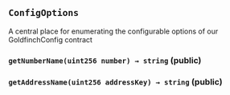 ## `ConfigOptions`

A central place for enumerating the configurable options of our GoldfinchConfig contract





### `getNumberName(uint256 number) → string` (public)





### `getAddressName(uint256 addressKey) → string` (public)






